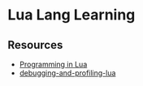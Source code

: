 # Lua Lang Learning

## Resources

- [Programming in Lua](https://www.dcc.ufrj.br/~fabiom/lua/)
- [debugging-and-profiling-lua](https://martin-fieber.de/blog/debugging-and-profiling-lua/)

